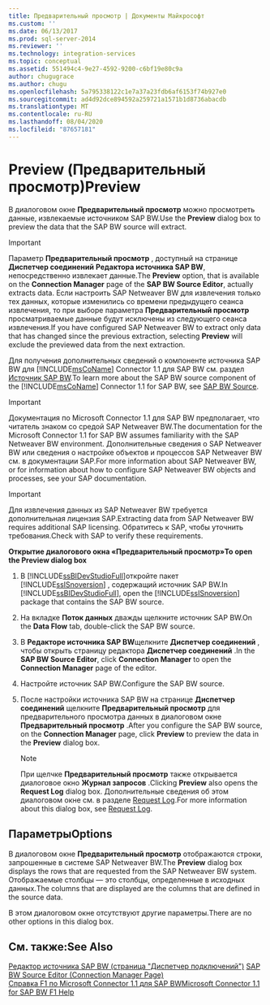 ```yaml
---
title: Предварительный просмотр | Документы Майкрософт
ms.custom: ''
ms.date: 06/13/2017
ms.prod: sql-server-2014
ms.reviewer: ''
ms.technology: integration-services
ms.topic: conceptual
ms.assetid: 551494c4-9e27-4592-9200-c6bf19e80c9a
author: chugugrace
ms.author: chugu
ms.openlocfilehash: 5a795338122c1e7a37a23fdb6af6153f74b927e0
ms.sourcegitcommit: ad4d92dce894592a259721a1571b1d8736abacdb
ms.translationtype: MT
ms.contentlocale: ru-RU
ms.lasthandoff: 08/04/2020
ms.locfileid: "87657181"
---
```

# <a name="preview"></a><span data-ttu-id="1763c-102">Preview (Предварительный просмотр)</span><span class="sxs-lookup"><span data-stu-id="1763c-102">Preview</span></span>
  <span data-ttu-id="1763c-103">В диалоговом окне **Предварительный просмотр** можно просмотреть данные, извлекаемые источником SAP BW.</span><span class="sxs-lookup"><span data-stu-id="1763c-103">Use the **Preview** dialog box to preview the data that the SAP BW source will extract.</span></span>  
  
> [!IMPORTANT]  
>  <span data-ttu-id="1763c-104">Параметр **Предварительный просмотр** , доступный на странице **Диспетчер соединений** **Редактора источника SAP BW**, непосредственно извлекает данные.</span><span class="sxs-lookup"><span data-stu-id="1763c-104">The **Preview** option, that is available on the **Connection Manager** page of the **SAP BW Source Editor**, actually extracts data.</span></span> <span data-ttu-id="1763c-105">Если настроить SAP Netweaver BW для извлечения только тех данных, которые изменились со времени предыдущего сеанса извлечения, то при выборе параметра **Предварительный просмотр** просматриваемые данные будут исключены из следующего сеанса извлечения.</span><span class="sxs-lookup"><span data-stu-id="1763c-105">If you have configured SAP Netweaver BW to extract only data that has changed since the previous extraction, selecting **Preview** will exclude the previewed data from the next extraction.</span></span>  
  
 <span data-ttu-id="1763c-106">Для получения дополнительных сведений о компоненте источника SAP BW для [!INCLUDE[msCoName](../../includes/msconame-md.md)] Connector 1.1 для SAP BW см. раздел [Источник SAP BW](sap-bw-source.md).</span><span class="sxs-lookup"><span data-stu-id="1763c-106">To learn more about the SAP BW source component of the [!INCLUDE[msCoName](../../includes/msconame-md.md)] Connector 1.1 for SAP BW, see [SAP BW Source](sap-bw-source.md).</span></span>  
  
> [!IMPORTANT]  
>  <span data-ttu-id="1763c-107">Документация по Microsoft Connector 1.1 для SAP BW предполагает, что читатель знаком со средой SAP Netweaver BW.</span><span class="sxs-lookup"><span data-stu-id="1763c-107">The documentation for the Microsoft Connector 1.1 for SAP BW assumes familiarity with the SAP Netweaver BW environment.</span></span> <span data-ttu-id="1763c-108">Дополнительные сведения о SAP Netweaver BW или сведения о настройке объектов и процессов SAP Netweaver BW см. в документации SAP.</span><span class="sxs-lookup"><span data-stu-id="1763c-108">For more information about SAP Netweaver BW, or for information about how to configure SAP Netweaver BW objects and processes, see your SAP documentation.</span></span>  
  
> [!IMPORTANT]  
>  <span data-ttu-id="1763c-109">Для извлечения данных из SAP Netweaver BW требуется дополнительная лицензия SAP.</span><span class="sxs-lookup"><span data-stu-id="1763c-109">Extracting data from SAP Netweaver BW requires additional SAP licensing.</span></span> <span data-ttu-id="1763c-110">Обратитесь к SAP, чтобы уточнить требования.</span><span class="sxs-lookup"><span data-stu-id="1763c-110">Check with SAP to verify these requirements.</span></span>  
  
 <span data-ttu-id="1763c-111">**Открытие диалогового окна «Предварительный просмотр»**</span><span class="sxs-lookup"><span data-stu-id="1763c-111">**To open the Preview dialog box**</span></span>  
  
1.  <span data-ttu-id="1763c-112">В [!INCLUDE[ssBIDevStudioFull](../../includes/ssbidevstudiofull-md.md)]откройте пакет [!INCLUDE[ssISnoversion](../../includes/ssisnoversion-md.md)] , содержащий источник SAP BW.</span><span class="sxs-lookup"><span data-stu-id="1763c-112">In [!INCLUDE[ssBIDevStudioFull](../../includes/ssbidevstudiofull-md.md)], open the [!INCLUDE[ssISnoversion](../../includes/ssisnoversion-md.md)] package that contains the SAP BW source.</span></span>  
  
2.  <span data-ttu-id="1763c-113">На вкладке **Поток данных** дважды щелкните источник SAP BW.</span><span class="sxs-lookup"><span data-stu-id="1763c-113">On the **Data Flow** tab, double-click the SAP BW source.</span></span>  
  
3.  <span data-ttu-id="1763c-114">В **Редакторе источника SAP BW**щелкните **Диспетчер соединений** , чтобы открыть страницу редактора **Диспетчер соединений** .</span><span class="sxs-lookup"><span data-stu-id="1763c-114">In the **SAP BW Source Editor**, click **Connection Manager** to open the **Connection Manager** page of the editor.</span></span>  
  
4.  <span data-ttu-id="1763c-115">Настройте источник SAP BW.</span><span class="sxs-lookup"><span data-stu-id="1763c-115">Configure the SAP BW source.</span></span>  
  
5.  <span data-ttu-id="1763c-116">После настройки источника SAP BW на странице **Диспетчер соединений** щелкните **Предварительный просмотр** для предварительного просмотра данных в диалоговом окне **Предварительный просмотр** .</span><span class="sxs-lookup"><span data-stu-id="1763c-116">After you configure the SAP BW source, on the **Connection Manager** page, click **Preview** to preview the data in the **Preview** dialog box.</span></span>  
  
    > [!NOTE]  
    >  <span data-ttu-id="1763c-117">При щелчке **Предварительный просмотр** также открывается диалоговое окно **Журнал запросов** .</span><span class="sxs-lookup"><span data-stu-id="1763c-117">Clicking **Preview** also opens the **Request Log** dialog box.</span></span> <span data-ttu-id="1763c-118">Дополнительные сведения об этом диалоговом окне см. в разделе [Request Log](request-log.md).</span><span class="sxs-lookup"><span data-stu-id="1763c-118">For more information about this dialog box, see [Request Log](request-log.md).</span></span>  
  
## <a name="options"></a><span data-ttu-id="1763c-119">Параметры</span><span class="sxs-lookup"><span data-stu-id="1763c-119">Options</span></span>  
 <span data-ttu-id="1763c-120">В диалоговом окне **Предварительный просмотр** отображаются строки, запрошенные в системе SAP Netweaver BW.</span><span class="sxs-lookup"><span data-stu-id="1763c-120">The **Preview** dialog box displays the rows that are requested from the SAP Netweaver BW system.</span></span> <span data-ttu-id="1763c-121">Отображаемые столбцы — это столбцы, определенные в исходных данных.</span><span class="sxs-lookup"><span data-stu-id="1763c-121">The columns that are displayed are the columns that are defined in the source data.</span></span>  
  
 <span data-ttu-id="1763c-122">В этом диалоговом окне отсутствуют другие параметры.</span><span class="sxs-lookup"><span data-stu-id="1763c-122">There are no other options in this dialog box.</span></span>  
  
## <a name="see-also"></a><span data-ttu-id="1763c-123">См. также:</span><span class="sxs-lookup"><span data-stu-id="1763c-123">See Also</span></span>  
 <span data-ttu-id="1763c-124">[Редактор источника SAP BW (страница "Диспетчер подключений")](sap-bw-source-editor-connection-manager-page.md) </span><span class="sxs-lookup"><span data-stu-id="1763c-124">[SAP BW Source Editor &#40;Connection Manager Page&#41;](sap-bw-source-editor-connection-manager-page.md) </span></span>  
 [<span data-ttu-id="1763c-125">Справка F1 по Microsoft Connector 1.1 для SAP BW</span><span class="sxs-lookup"><span data-stu-id="1763c-125">Microsoft Connector 1.1 for SAP BW F1 Help</span></span>](../microsoft-connector-for-sap-bw-f1-help.md)  
  
  
